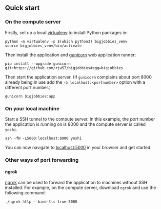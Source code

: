 ## Quick start

### On the compute server

Firstly, set up a local [virtualenv](https://virtualenv.pypa.io/en/stable/) to
install Python packages in:

```console
python -m virtualenv -p $(which python3) bigjobbies_venv
source bigjobbies_venv/bin/activate
```

Then install the application and [gunicorn](http://gunicorn.org/) web
application runner:

```console
pip install --upgrade gunicorn git+https://github.com/rjw57/bigjobbies#egg=bigjobbies
```

Then start the application server. (If ``gunicorn`` complains about port 8000
already being in use add the ``-b localhost:<portnumber>`` option with a
different port number.)

```console
gunicorn bigjobbies:app
```

### On your local machine

Start a SSH tunnel to the compute server. In this example, the port number the
application is running on is 8000 and the compute server is called ``yoshi``.

```console
ssh -fN -L5000:localhost:8000 yoshi
```

You can now navigate to [localhost:5000](http://localhost:5000/) in your browser
and get started.

### Other ways of port forwarding

#### ngrok

[ngrok](https://ngrok.com/) can be used to forward the application to machines
without SSH installed. For example, on the compute server, download ``ngrok``
and use the following command:

```console
./ngrok http --bind-tls true 8000
```
